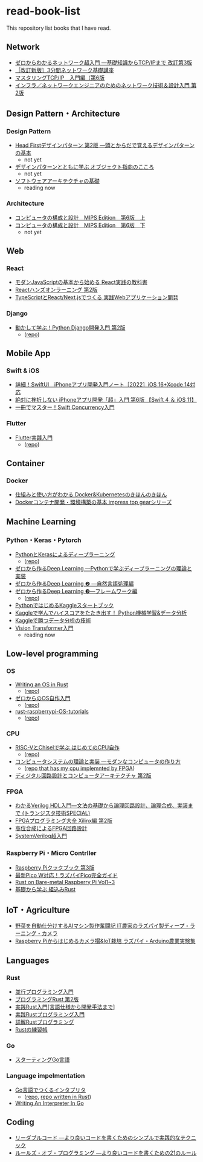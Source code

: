 # read-book-list

This repository list books that I have read.

## Network
- [ゼロからわかるネットワーク超入門 ―基礎知識からTCP/IPまで 改訂第3版](https://gihyo.jp/book/2023/978-4-297-13643-7)
- [［改訂新版］3分間ネットワーク基礎講座](https://gihyo.jp/book/2010/978-4-7741-4373-6)
- [マスタリングTCP/IP　入門編（第6版](https://www.ohmsha.co.jp/book/9784274224478/)
- [インフラ／ネットワークエンジニアのためのネットワーク技術＆設計入門 第2版](https://www.sbcr.jp/product/4797396805/)

## Design Pattern・Architecture
### Design Pattern
- [Head Firstデザインパターン 第2版 ―頭とからだで覚えるデザインパターンの基本](https://www.oreilly.co.jp/books/9784873119762/)
    - not yet
- [デザインパターンとともに学ぶ
オブジェクト指向のこころ](https://www.maruzen-publishing.co.jp/item/?book_no=294729)
    - not yet
- [ソフトウェアアーキテクチャの基礎](https://www.oreilly.co.jp//books/9784873119823/)
    - reading now
### Architecture
- [コンピュータの構成と設計　MIPS Edition　第6版　上](https://bookplus.nikkei.com/atcl/catalog/21/S70090/?cx_testId=4&cx_testVariant=cx_1&cx_artPos=0&i_cid=nbpbkp_atcl_rec#cxrecs_s)
- [コンピュータの構成と設計　MIPS Edition　第6版　下](https://bookplus.nikkei.com/atcl/catalog/21/S70100/?cx_testId=4&cx_testVariant=cx_1&cx_artPos=2&i_cid=nbpbkp_atcl_rec#cxrecs_s)
    - not yet

## Web
### React
- [モダンJavaScriptの基本から始める React実践の教科書](https://www.sbcr.jp/product/4815610722/)
- [Reactハンズオンラーニング 第2版](https://www.oreilly.co.jp/books/9784873119380/)
- [TypeScriptとReact/Next.jsでつくる 実践Webアプリケーション開発](https://gihyo.jp/book/2022/978-4-297-12916-3)

### Django
- [動かして学ぶ！Python Django開発入門 第2版](https://www.shoeisha.co.jp/book/detail/9784798174198)  
    - ([repo](https://github.com/kadu-v/django-learn))


## Mobile App
### Swift & iOS
- [詳細！SwiftUI　iPhoneアプリ開発入門ノート［2022］iOS 16+Xcode 14対応](http://www.sotechsha.co.jp/pc/html/1312.htm)
- [絶対に挫折しない iPhoneアプリ開発「超」入門 第6版 【Swift 4 ＆ iOS 11】](https://www.sbcr.jp/product/4797394177/)
- [一冊でマスター！Swift Concurrency入門](https://nextpublishing.jp/book/15157.html)

### Flutter
- [Flutter実践入門](https://zenn.dev/kazutxt/books/flutter_practice_introduction)  
    - ([repo](https://github.com/kadu-v/flutter-learn))


## Container
### Docker
- [仕組みと使い方がわかる Docker&Kubernetesのきほんのきほん](https://book.mynavi.jp/ec/products/detail/id=120304)
- [Dockerコンテナ開発・環境構築の基本 impress top gearシリーズ](https://book.impress.co.jp/books/1120101031)


## Machine Learning
### Python・Keras・Pytorch
- [PythonとKerasによるディープラーニング](https://book.mynavi.jp/ec/products/detail/id=90124)  
    - ([repo](https://github.com/kadu-v/deep_learning_with_python))
- [ゼロから作るDeep Learning ―Pythonで学ぶディープラーニングの理論と実装](https://www.oreilly.co.jp/books/9784873117584/)
- [ゼロから作るDeep Learning ❷ ―自然言語処理編](https://www.oreilly.co.jp/books/9784873118369/)
- [ゼロから作るDeep Learning ❸―フレームワーク編](https://www.oreilly.co.jp/books/9784873119069/)  
    - ([repo](https://github.com/kadu-v/kdezero))
- [PythonではじめるKaggleスタートブック](https://www.kspub.co.jp/book/detail/5190067.html)
- [Kaggleで学んでハイスコアをたたき出す！ Python機械学習&データ分析](https://www.shuwasystem.co.jp/book/9784798061863.html)
- [Kaggleで勝つデータ分析の技術](https://gihyo.jp/book/2019/978-4-297-10843-4)
- [Vision Transformer入門](https://gihyo.jp/book/2022/978-4-297-13058-9)
  - reading now


## Low-level programming
### OS
- [Writing an OS in Rust](https://os.phil-opp.com/ja/)  
    - ([repo](https://github.com/kadu-v/rust-os))
- [ゼロからのOS自作入門](https://book.mynavi.jp/ec/products/detail/id=121220)
    - ([repo](https://github.com/kadu-v/kMikanOs))
- [rust-raspberrypi-OS-tutorials](https://github.com/rust-embedded/rust-raspberrypi-OS-tutorials)
    - ([repo](https://github.com/kadu-v/krust-raspberry-os))


### CPU
- [RISC-VとChiselで学ぶ はじめてのCPU自作](https://gihyo.jp/book/2021/978-4-297-12305-5)
    - ([repo](https://github.com/kadu-v/kcpu))
- [コンピュータシステムの理論と実装 ―モダンなコンピュータの作り方](https://www.oreilly.co.jp/books/9784873117126/)
    - ([repo that has my cpu implemnted by FPGA](https://github.com/nishi-7/ChiselHackCPU))
- [ディジタル回路設計とコンピュータアーキテクチャ 第2版](https://www.shoeisha.co.jp/book/detail/9784798147529)

### FPGA
- [わかるVerilog HDL入門―文法の基礎から論理回路設計、論理合成、実装まで (トランジスタ技術SPECIAL)](https://shop.cqpub.co.jp/hanbai/books/37/37561.htm)
- [FPGAプログラミング大全 Xilinx編 第2版](https://www.shuwasystem.co.jp/book/9784798063263.html)
- [高位合成によるFPGA回路設計](https://www.morikita.co.jp/books/mid/078741)
- [SystemVerilog超入門](https://www.kyoritsu-pub.co.jp/book/b10031708.html)


### Raspberry Pi・Micro Contrller
- [Raspberry Piクックブック 第3版](https://www.oreilly.co.jp/books/9784873119410/)
- [最新Pico W対応！ラズパイPico完全ガイド](https://info.nikkeibp.co.jp/media/RAS/atcl/books/021300015/)
- [Rust on Bare-metal Raspberry Pi Vol1~3](https://booth.pm/ja/items/1890209)
- [基礎から学ぶ 組込みRust](https://www.c-r.com/book/detail/1403)


## IoT・Agriculture
- [野菜を自動仕分けするAIマシン製作奮闘記 IT農家のラズパイ製ディープ・ラーニング・カメラ](https://shop.cqpub.co.jp/detail/2423/)
- [Raspberry Piからはじめるカメラ撮&IoT栽培 ラズパイ・Arduino農業実験集](https://shop.cqpub.co.jp/hanbai/books/59/59881.html)


## Languages
### Rust
- [並行プログラミング入門](https://www.oreilly.co.jp//books/9784873119595/)
- [プログラミングRust 第2版](https://www.oreilly.co.jp/books/9784873119786/)
- [実践Rust入門\[言語仕様から開発手法まで\]](https://gihyo.jp/book/2019/978-4-297-10559-4)
- [実践Rustプログラミング入門](https://www.shuwasystem.co.jp/book/9784798061702.html)
- [詳解Rustプログラミング](https://www.shoeisha.co.jp/book/detail/9784798160221)
- [Rustの練習帳](https://www.oreilly.co.jp//books/9784814400584/)

### Go
- [スターティングGo言語](https://www.shoeisha.co.jp/book/detail/9784798142418)

### Language impelmentation
- [Go言語でつくるインタプリタ](https://www.oreilly.co.jp/books/9784873118222/)
    - ([repo](https://github.com/kadu-v/monkey), [repo written in Rust](https://github.com/kadu-v/monkey-rs))
- [Writing An Interpreter In Go](https://compilerbook.com/)

## Coding
- [リーダブルコード ―より良いコードを書くためのシンプルで実践的なテクニック](https://www.oreilly.co.jp/books/9784873115658/)
- [ルールズ・オブ・プログラミング ―より良いコードを書くための21のルール](https://www.oreilly.co.jp//books/9784814400416/)
